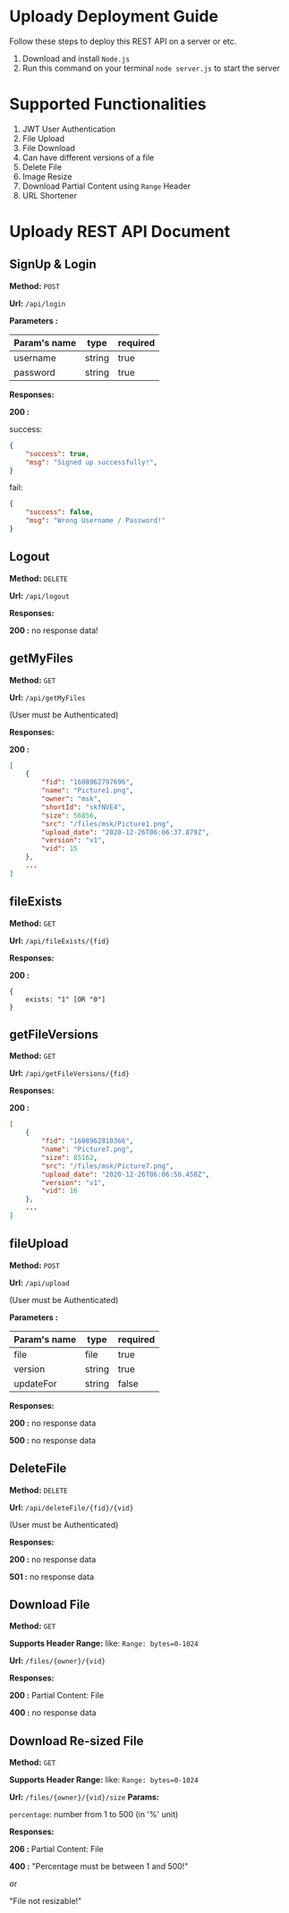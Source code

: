 # Uploady Deployment Guide
Follow these steps to deploy this REST API on a server or etc.
1. Download and install `Node.js`
2. Run this command on your terminal `node server.js` to start the server

# Supported Functionalities
1. JWT User Authentication
2. File Upload
3. File Download
4. Can have different versions of a file
5. Delete File
6. Image Resize
7. Download Partial Content using `Range` Header
8. URL Shortener

# Uploady REST API Document

## SignUp & Login


**Method:** `POST`

**Url:** `/api/login`

**Parameters :** 

| Param's name | type   | required |
| ------------ | ------ | -------- |
| username     | string | true     |
| password     | string | true     |

**Responses:** 

**200 :**

success:
```json
{
    "success": true,
    "msg": "Signed up successfully!",
}
```

fail:

```json
{
    "success": false,
    "msg": "Wrong Username / Password!"
}
```
## Logout

**Method:** `DELETE`

**Url:** `/api/logout`

**Responses:** 

**200 :**
no response data!

## getMyFiles

**Method:** `GET`

**Url:** `/api/getMyFiles`

(User must be Authenticated)

**Responses:** 

**200 :**
```json
[
    {
        "fid": "1608962797696",
        "name": "Picture1.png",
        "owner": "msk",
        "shortId": "skfNVE4",
        "size": 56856,
        "src": "/files/msk/Picture1.png",
        "upload_date": "2020-12-26T06:06:37.879Z",
        "version": "v1",
        "vid": 15
    },
    ...
]
```


## fileExists

**Method:** `GET`

**Url:** `/api/fileExists/{fid}`

**Responses:** 

**200 :**
```
{
    exists: "1" [OR "0"]
}
```

## getFileVersions

**Method:** `GET`

**Url:** `/api/getFileVersions/{fid}`

**Responses:** 

**200 :**

```json
[
    {
        "fid": "1608962810366",
        "name": "Picture7.png",
        "size": 85162,
        "src": "/files/msk/Picture7.png",
        "upload_date": "2020-12-26T06:06:50.458Z",
        "version": "v1",
        "vid": 16
    },
    ...
]
```

## fileUpload

**Method:** `POST`

**Url:** `/api/upload`

(User must be Authenticated)

**Parameters :** 

| Param's name | type   | required |
| ------------ | ------ | -------- |
| file         | file   | true     |
| version      | string | true     |
| updateFor    | string | false    |


**Responses:** 

**200 :**
no response data

**500 :**
no response data

## DeleteFile


**Method:** `DELETE`

**Url:** `/api/deleteFile/{fid}/{vid}`

(User must be Authenticated)

**Responses:** 

**200 :**
no response data

**501 :**
no response data

## Download File

**Method:** `GET`

**Supports Header Range:** like: `Range: bytes=0-1024`

**Url:** `/files/{owner}/{vid}`

**Responses:** 

**200 :**
Partial Content: File

**400 :**
no response data

## Download Re-sized File

**Method:** `GET`

**Supports Header Range:** like: `Range: bytes=0-1024`

**Url:** `/files/{owner}/{vid}/size`
**Params:**

`percentage`: number from 1 to 500 (in '%' unit)

**Responses:** 

**206 :**
Partial Content: File

**400 :**
"Percentage must be between 1 and 500!"

or

"File not resizable!"
